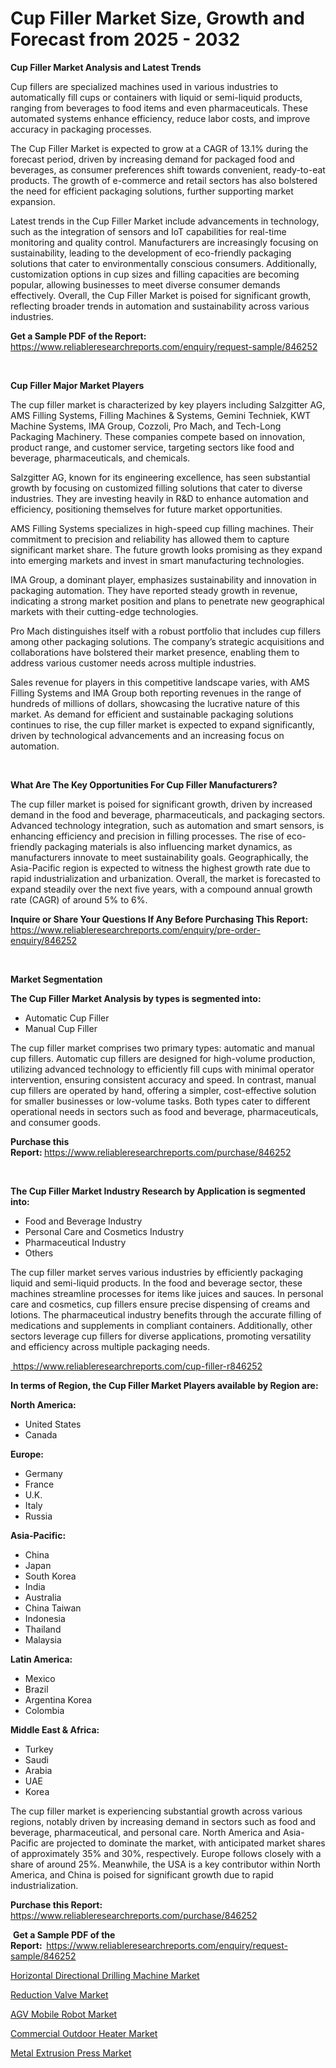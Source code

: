 <p><h1>Cup Filler Market Size, Growth and Forecast from 2025 - 2032</h1></p><p><strong>Cup Filler Market Analysis and Latest Trends</strong></p>
<p><p>Cup fillers are specialized machines used in various industries to automatically fill cups or containers with liquid or semi-liquid products, ranging from beverages to food items and even pharmaceuticals. These automated systems enhance efficiency, reduce labor costs, and improve accuracy in packaging processes.</p><p>The Cup Filler Market is expected to grow at a CAGR of 13.1% during the forecast period, driven by increasing demand for packaged food and beverages, as consumer preferences shift towards convenient, ready-to-eat products. The growth of e-commerce and retail sectors has also bolstered the need for efficient packaging solutions, further supporting market expansion.</p><p>Latest trends in the Cup Filler Market include advancements in technology, such as the integration of sensors and IoT capabilities for real-time monitoring and quality control. Manufacturers are increasingly focusing on sustainability, leading to the development of eco-friendly packaging solutions that cater to environmentally conscious consumers. Additionally, customization options in cup sizes and filling capacities are becoming popular, allowing businesses to meet diverse consumer demands effectively. Overall, the Cup Filler Market is poised for significant growth, reflecting broader trends in automation and sustainability across various industries.</p></p>
<p><strong>Get a Sample PDF of the Report:&nbsp;</strong> <a href="https://www.reliableresearchreports.com/enquiry/request-sample/846252?utm_campaign=2253&utm_medium=2&utm_source=Github&utm_content=ia&utm_term=10042025&utm_id=cup-filler">https://www.reliableresearchreports.com/enquiry/request-sample/846252</a></p>
<p>&nbsp;</p>
<p><strong>Cup Filler Major Market Players</strong></p>
<p><p>The cup filler market is characterized by key players including Salzgitter AG, AMS Filling Systems, Filling Machines & Systems, Gemini Techniek, KWT Machine Systems, IMA Group, Cozzoli, Pro Mach, and Tech-Long Packaging Machinery. These companies compete based on innovation, product range, and customer service, targeting sectors like food and beverage, pharmaceuticals, and chemicals.</p><p>Salzgitter AG, known for its engineering excellence, has seen substantial growth by focusing on customized filling solutions that cater to diverse industries. They are investing heavily in R&D to enhance automation and efficiency, positioning themselves for future market opportunities.</p><p>AMS Filling Systems specializes in high-speed cup filling machines. Their commitment to precision and reliability has allowed them to capture significant market share. The future growth looks promising as they expand into emerging markets and invest in smart manufacturing technologies.</p><p>IMA Group, a dominant player, emphasizes sustainability and innovation in packaging automation. They have reported steady growth in revenue, indicating a strong market position and plans to penetrate new geographical markets with their cutting-edge technologies.</p><p>Pro Mach distinguishes itself with a robust portfolio that includes cup fillers among other packaging solutions. The company’s strategic acquisitions and collaborations have bolstered their market presence, enabling them to address various customer needs across multiple industries.</p><p>Sales revenue for players in this competitive landscape varies, with AMS Filling Systems and IMA Group both reporting revenues in the range of hundreds of millions of dollars, showcasing the lucrative nature of this market. As demand for efficient and sustainable packaging solutions continues to rise, the cup filler market is expected to expand significantly, driven by technological advancements and an increasing focus on automation.</p></p>
<p>&nbsp;</p>
<p><strong>What Are The Key Opportunities For Cup Filler Manufacturers?</strong></p>
<p><p>The cup filler market is poised for significant growth, driven by increased demand in the food and beverage, pharmaceuticals, and packaging sectors. Advanced technology integration, such as automation and smart sensors, is enhancing efficiency and precision in filling processes. The rise of eco-friendly packaging materials is also influencing market dynamics, as manufacturers innovate to meet sustainability goals. Geographically, the Asia-Pacific region is expected to witness the highest growth rate due to rapid industrialization and urbanization. Overall, the market is forecasted to expand steadily over the next five years, with a compound annual growth rate (CAGR) of around 5% to 6%.</p></p>
<p><strong>Inquire or Share Your Questions If Any Before Purchasing This Report:</strong> <a href="https://www.reliableresearchreports.com/enquiry/pre-order-enquiry/846252?utm_campaign=2253&utm_medium=2&utm_source=Github&utm_content=ia&utm_term=10042025&utm_id=cup-filler">https://www.reliableresearchreports.com/enquiry/pre-order-enquiry/846252</a></p>
<p>&nbsp;</p>
<p><strong>Market Segmentation</strong></p>
<p><strong>The Cup Filler Market Analysis by types is segmented into:</strong></p>
<p><ul><li>Automatic Cup Filler</li><li>Manual Cup Filler</li></ul></p>
<p><p>The cup filler market comprises two primary types: automatic and manual cup fillers. Automatic cup fillers are designed for high-volume production, utilizing advanced technology to efficiently fill cups with minimal operator intervention, ensuring consistent accuracy and speed. In contrast, manual cup fillers are operated by hand, offering a simpler, cost-effective solution for smaller businesses or low-volume tasks. Both types cater to different operational needs in sectors such as food and beverage, pharmaceuticals, and consumer goods.</p></p>
<p><strong>Purchase this Report:&nbsp;</strong><a href="https://www.reliableresearchreports.com/purchase/846252?utm_campaign=2253&utm_medium=2&utm_source=Github&utm_content=ia&utm_term=10042025&utm_id=cup-filler">https://www.reliableresearchreports.com/purchase/846252</a></p>
<p>&nbsp;</p>
<p><strong>The Cup Filler Market Industry Research by Application is segmented into:</strong></p>
<p><ul><li>Food and Beverage Industry</li><li>Personal Care and Cosmetics Industry</li><li>Pharmaceutical Industry</li><li>Others</li></ul></p>
<p><p>The cup filler market serves various industries by efficiently packaging liquid and semi-liquid products. In the food and beverage sector, these machines streamline processes for items like juices and sauces. In personal care and cosmetics, cup fillers ensure precise dispensing of creams and lotions. The pharmaceutical industry benefits through the accurate filling of medications and supplements in compliant containers. Additionally, other sectors leverage cup fillers for diverse applications, promoting versatility and efficiency across multiple packaging needs.</p></p>
<p><a href="https://www.reliableresearchreports.com/cup-filler-r846252?utm_campaign=2253&utm_medium=2&utm_source=Github&utm_content=ia&utm_term=10042025&utm_id=cup-filler">&nbsp;https://www.reliableresearchreports.com/cup-filler-r846252</a></p>
<p><strong>In terms of Region, the Cup Filler Market Players available by Region are:</strong></p>
<p>
    <p> <strong> North America: </strong>
        <ul>
            <li>United States</li>
            <li>Canada</li>
        </ul>
        </p> 
    <p> <strong> Europe: </strong>
        <ul>
            <li>Germany</li>
            <li>France</li>
            <li>U.K.</li>
            <li>Italy</li>
            <li>Russia</li>
        </ul>
        </p> 
    <p> <strong> Asia-Pacific: </strong>
        <ul>
            <li>China</li>
            <li>Japan</li>
            <li>South Korea</li>
            <li>India</li>
            <li>Australia</li>
            <li>China Taiwan</li>
            <li>Indonesia</li>
            <li>Thailand</li>
            <li>Malaysia</li>
        </ul>
        </p> 
    <p> <strong> Latin America: </strong>
        <ul>
            <li>Mexico</li>
            <li>Brazil</li>
            <li>Argentina Korea</li>
            <li>Colombia</li>
        </ul>
        </p> 
    <p> <strong> Middle East & Africa: </strong>
        <ul>
            <li>Turkey</li>
            <li>Saudi</li>
            <li>Arabia</li>
            <li>UAE</li>
            <li>Korea</li>
        </ul>
    </p>
    </p>
<p><p>The cup filler market is experiencing substantial growth across various regions, notably driven by increasing demand in sectors such as food and beverage, pharmaceutical, and personal care. North America and Asia-Pacific are projected to dominate the market, with anticipated market shares of approximately 35% and 30%, respectively. Europe follows closely with a share of around 25%. Meanwhile, the USA is a key contributor within North America, and China is poised for significant growth due to rapid industrialization.</p></p>
<p><strong>Purchase this Report: </strong><a href="https://www.reliableresearchreports.com/purchase/846252?utm_campaign=2253&utm_medium=2&utm_source=Github&utm_content=ia&utm_term=10042025&utm_id=cup-filler">https://www.reliableresearchreports.com/purchase/846252</a></p>
<p>&nbsp;<strong>Get a Sample PDF of the Report:&nbsp;&nbsp;</strong><a href="https://www.reliableresearchreports.com/enquiry/request-sample/846252?utm_campaign=2253&utm_medium=2&utm_source=Github&utm_content=ia&utm_term=10042025&utm_id=cup-filler">https://www.reliableresearchreports.com/enquiry/request-sample/846252</a></p>
<p><strong></strong></p>
<p><p><a href="https://github.com/cachaskluwe/Market-Research-Report-List-1/blob/main/horizontal-directional-drilling-machine-market.md?utm_campaign=2253&utm_medium=2&utm_source=Github&utm_content=ia&utm_term=10042025&utm_id=cup-filler">Horizontal Directional Drilling Machine Market</a></p><p><a href="https://github.com/cobinaydin13/Market-Research-Report-List-1/blob/main/reduction-valve-market.md?utm_campaign=2253&utm_medium=2&utm_source=Github&utm_content=ia&utm_term=10042025&utm_id=cup-filler">Reduction Valve Market</a></p><p><a href="https://github.com/mehakmiamid1/Market-Research-Report-List-1/blob/main/agv-mobile-robot-market.md?utm_campaign=2253&utm_medium=2&utm_source=Github&utm_content=ia&utm_term=10042025&utm_id=cup-filler">AGV Mobile Robot Market</a></p><p><a href="https://github.com/lelkohydesyj/Market-Research-Report-List-1/blob/main/commercial-outdoor-heater-market.md?utm_campaign=2253&utm_medium=2&utm_source=Github&utm_content=ia&utm_term=10042025&utm_id=cup-filler">Commercial Outdoor Heater Market</a></p><p><a href="https://github.com/thanenegenqa/Market-Research-Report-List-1/blob/main/metal-extrusion-press-market.md?utm_campaign=2253&utm_medium=2&utm_source=Github&utm_content=ia&utm_term=10042025&utm_id=cup-filler">Metal Extrusion Press Market</a></p></p>